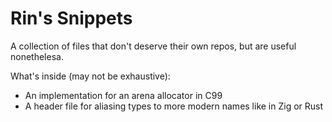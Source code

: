 # Rin's Snippets

A collection of files that don't deserve their own repos, but are useful nonethelesa.

What's inside (may not be exhaustive):
- An implementation for an arena allocator in C99
- A header file for aliasing types to more modern names like in Zig or Rust
